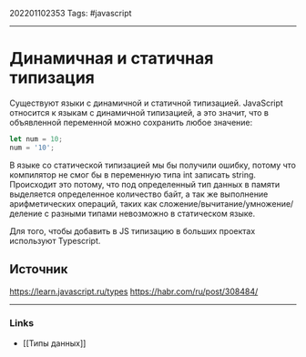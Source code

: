 202201102353
Tags: #javascript

--- 
# Динамичная и статичная типизация
Существуют языки с динамичной и статичной типизацией.
JavaScript относится к языкам с динамичной типизацией, а это значит, что в объявленной переменной можно сохранить любое значение:

```js
let num = 10;
num = '10';
```

В языке со статической типизацией мы бы получили ошибку, потому что компилятор не смог бы в переменную типа int записать string. Происходит это потому, что под определенный тип данных в памяти выделяется определенное количество байт, а так же выполнение арифметических операций, таких как сложение/вычитание/умножение/деление с разными типами невозможно в статическом языке.

Для того, чтобы добавить в JS типизацию в больших проектах используют Typescript.

## Источник
https://learn.javascript.ru/types
https://habr.com/ru/post/308484/

--- 
### Links
- [[Типы данных]]